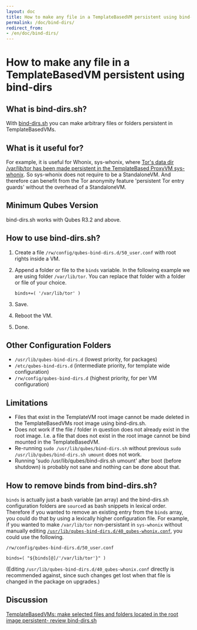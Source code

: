 ```yaml
---
layout: doc
title: How to make any file in a TemplateBasedVM persistent using bind-dirs
permalink: /doc/bind-dirs/
redirect_from:
- /en/doc/bind-dirs/
---
```


# How to make any file in a TemplateBasedVM persistent using bind-dirs #

## What is bind-dirs.sh? ##

With [bind-dirs.sh](https://github.com/QubesOS/qubes-core-agent-linux/blob/master/vm-systemd/bind-dirs.sh)
you can make arbitrary files or folders persistent in TemplateBasedVMs.

## What is it useful for? ##

For example, it is useful for Whonix, sys-whonix, where [Tor's data dir /var/lib/tor has been made persistent in the TemplateBased ProxyVM sys-whonix](https://github.com/Whonix/qubes-whonix/blob/8438d13d75822e9ea800b9eb6024063f476636ff/usr/lib/qubes-bind-dirs.d/40_qubes-whonix.conf#L5). So sys-whonix does not require to be a StandaloneVM. And therefore can benefit from the Tor anonymity feature 'persistent Tor entry guards' without the overhead of a StandaloneVM.

## Minimum Qubes Version ##

bind-dirs.sh works with Qubes R3.2 and above.

## How to use bind-dirs.sh? ##

1. Create a file `/rw/config/qubes-bind-dirs.d/50_user.conf` with root rights inside a VM.

2. Append a folder or file to the `binds` variable. In the following example we are using folder `/var/lib/tor`. You can replace that folder with a folder or file of your choice.

       binds+=( '/var/lib/tor' )

3. Save.

4. Reboot the VM.

5. Done.

## Other Configuration Folders ##

* `/usr/lib/qubes-bind-dirs.d` (lowest priority, for packages)
* `/etc/qubes-bind-dirs.d`  (intermediate priority, for template wide configuration)
* `/rw/config/qubes-bind-dirs.d` (highest priority, for per VM configuration)

## Limitations ##

* Files that exist in the TemplateVM root image cannot be made deleted in the TemplateBasedVMs root image using bind-dirs.sh.
* Does not work if the file / folder in question does not already exist in the root image. I.e. a file that does not exist in the root image cannot be bind mounted in the TemplateBasedVM.
* Re-running `sudo /usr/lib/qubes/bind-dirs.sh` without previous `sudo /usr/lib/qubes/bind-dirs.sh umount` does not work.
* Running 'sudo /usr/lib/qubes/bind-dirs.sh umount' after boot (before shutdown) is probably not sane and nothing can be done about that.

## How to remove binds from bind-dirs.sh? ##

`binds` is actually just a bash variable (an array) and the bind-dirs.sh configuration folders are `source`d as bash snippets in lexical order. Therefore if you wanted to remove an existing entry from the `binds` array, you could do that by using a lexically higher configuration file. For example, if you wanted to make `/var/lib/tor` non-persistant in `sys-whonix` without manually editing [`/usr/lib/qubes-bind-dirs.d/40_qubes-whonix.conf`](https://github.com/Whonix/qubes-whonix/blob/master/usr/lib/qubes-bind-dirs.d/40_qubes-whonix.conf), you could use the following.

`/rw/config/qubes-bind-dirs.d/50_user.conf`

~~~
binds=( "${binds[@]/'/var/lib/tor'}" )
~~~

(Editing `/usr/lib/qubes-bind-dirs.d/40_qubes-whonix.conf` directly is recommended against, since such changes get lost when that file is changed in the package on upgrades.)

## Discussion ##

[TemplateBasedVMs: make selected files and folders located in the root image persistent- review bind-dirs.sh](https://groups.google.com/forum/#!topic/qubes-devel/tcYQ4eV-XX4/discussion)

